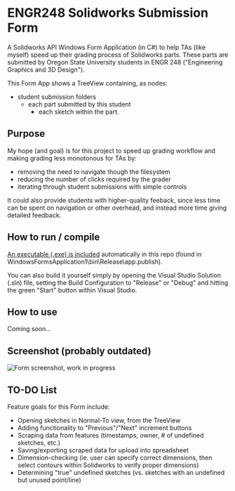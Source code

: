 # ENGR248 Solidworks Submission Form
A Solidworks API Windows Form Application (in C#) to help TAs (like myself) speed up their grading process of Solidworks parts. These parts are submitted by Oregon State University students in ENGR 248 ("Engineering Graphics and 3D Design"). 

This Form App shows a TreeView containing, as nodes:
 - student submission folders
   - each part submitted by this student
     - each sketch within the part. 

## Purpose
My hope (and goal) is for this project to speed up grading workflow and making grading less monotonous for TAs by:  
- removing the need to navigate though the filesystem
- reducing the number of clicks required by the grader
- iterating through student submissions with simple controls

It could also provide students with higher-quality feeback, since less time can be spent on navigation or other overhead, and instead more time giving detailed feedback.

## How to run / compile
<a href="https://github.com/Justin-Mai/SolidworksSubmissionsForm/raw/master/WindowsFormsApplication1/bin/Release/app.publish/WindowsFormsApplication1.exe">An executable (.exe) is included</a> automatically in this repo (found in WindowsFormsApplication1\bin\Release\app.publish).

You can also build it yourself simply by opening the Visual Studio Solution (.sln) file, setting the Build Configuration to "Release" or "Debug" and hitting the green "Start" button within Visual Studio.

## How to use
Coming soon...

## Screenshot  (probably outdated) 
![Form screenshot, work in progress](https://i.imgur.com/9NsfR0k.png "Form screenshot (WIP)")

## TO-DO List
Feature goals for this Form include:
 - Opening sketches in Normal-To view, from the TreeView
 - Adding functionality to "Previous"/"Next" increment buttons
 - Scraping data from features (timestamps, owner, # of undefined sketches, etc.)
 - Saving/exporting scraped data for upload into spreadsheet
 - Dimension-checking (ie. user can specify correct dimensions, then select contours within Solidworks to verify proper dimensions)
 - Determining "true" undefined sketches (vs. sketches with an undefined but unused point/line)
